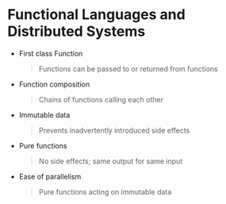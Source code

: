 # Functional Languages and Distributed Systems

*   First class Function
    > Functions can be passed to or returned from functions

*   Function composition
    > Chains of functions calling each other

*   Immutable data
    > Prevents inadvertently introduced side effects

*   Pure functions
    > No side effects; same output for same input

*   Ease of parallelism
    > Pure functions acting on immutable data
